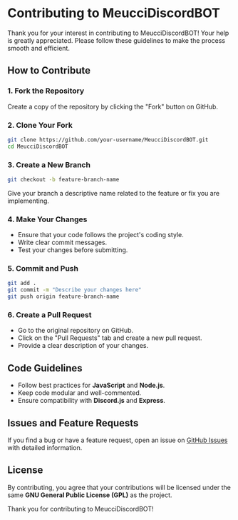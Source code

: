 # Contributing to MeucciDiscordBOT

Thank you for your interest in contributing to MeucciDiscordBOT! Your help is greatly appreciated. Please follow these guidelines to make the process smooth and efficient.

## How to Contribute

### 1. Fork the Repository
Create a copy of the repository by clicking the "Fork" button on GitHub.

### 2. Clone Your Fork
```bash
git clone https://github.com/your-username/MeucciDiscordBOT.git
cd MeucciDiscordBOT
```

### 3. Create a New Branch
```bash
git checkout -b feature-branch-name
```
Give your branch a descriptive name related to the feature or fix you are implementing.

### 4. Make Your Changes
- Ensure that your code follows the project's coding style.
- Write clear commit messages.
- Test your changes before submitting.

### 5. Commit and Push
```bash
git add .
git commit -m "Describe your changes here"
git push origin feature-branch-name
```

### 6. Create a Pull Request
- Go to the original repository on GitHub.
- Click on the "Pull Requests" tab and create a new pull request.
- Provide a clear description of your changes.

## Code Guidelines
- Follow best practices for **JavaScript** and **Node.js**.
- Keep code modular and well-commented.
- Ensure compatibility with **Discord.js** and **Express**.

## Issues and Feature Requests
If you find a bug or have a feature request, open an issue on [GitHub Issues](https://github.com/Lieno2/MeucciDiscordBOT/issues) with detailed information.

## License
By contributing, you agree that your contributions will be licensed under the same **GNU General Public License (GPL)** as the project.

Thank you for contributing to MeucciDiscordBOT!

